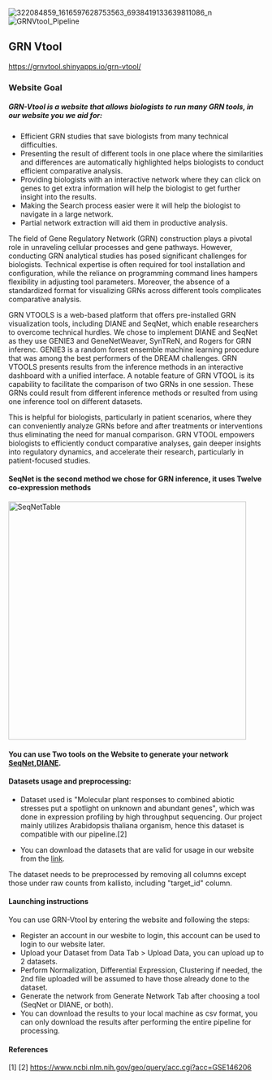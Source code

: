 ![322084859_1616597628753563_6938419133639811086_n](https://github.com/4n8x/GRN-Vtool/assets/51384420/ca38704f-4465-486f-9cdf-0fcbac36be75)
![GRNVtool_Pipeline](https://drive.google.com/uc?id=1mqSF4mNshepZZEbIg_TMZFZo-ZeifzL0)
## GRN Vtool
https://grnvtool.shinyapps.io/grn-vtool/
### Website Goal

##### GRN-Vtool is a website that allows biologists to run many GRN tools, in our website you we aid for:
- Efficient GRN studies that save biologists from many technical difficulties.
- Presenting the result of different tools in one place where the similarities and differences are automatically highlighted helps biologists to conduct efficient comparative analysis.
- Providing biologists with an interactive network where they can click on genes to get extra information will help the biologist to get further insight into the results.
- Making the Search process easier were it will help the biologist to navigate in a large network.
- Partial network extraction will aid them in productive analysis. 


The field of Gene Regulatory Network (GRN) construction plays a pivotal role in unraveling cellular processes and gene pathways. However, conducting GRN analytical studies has posed significant challenges for biologists. Technical expertise is often required for tool installation and configuration, while the reliance on programming command lines hampers flexibility in adjusting tool parameters. Moreover, the absence of a standardized format for visualizing GRNs across different tools complicates comparative analysis. 

GRN VTOOLS is a web-based platform that offers pre-installed GRN visualization tools, including DIANE and SeqNet, which enable researchers to overcome technical hurdles. We chose to implement DIANE  and SeqNet as they use GENIE3 and GeneNetWeaver, SynTReN, and Rogers for GRN inferenc. GENIE3 is a random forest ensemble machine learning procedure that was among the best performers of the DREAM challenges. GRN VTOOLS presents results from the inference methods in an interactive dashboard with a unified interface.  A notable feature of GRN VTOOL is its capability to facilitate the comparison of two GRNs in one session. These GRNs could result from different inference methods or resulted from using one inference tool on different datasets.

This is helpful for biologists, particularly in patient scenarios, where they can conveniently analyze GRNs before and after treatments or interventions thus eliminating the need for manual comparison. GRN VTOOL empowers biologists to efficiently conduct comparative analyses, gain deeper insights into regulatory dynamics, and accelerate their research, particularly in patient-focused studies. 

 

#### SeqNet is the second method we chose for GRN inference, it uses Twelve co-expression methods 

<img width="468" alt="SeqNetTable" src="https://user-images.githubusercontent.com/51384420/236009398-70b4a36b-1d10-4825-b889-6b83b9c5c57d.png">


#### You can use Two tools on the Website to generate your network [SeqNet](https://github.com/tgrimes/SeqNet),[DIANE](https://github.com/OceaneCsn/DIANE).

#### Datasets usage and preprocessing:
- Dataset used is 	"Molecular plant responses to combined abiotic stresses put a spotlight on unknown and abundant genes", which was done in expression profiling by high throughput sequencing. Our project mainly utilizes Arabidopsis thaliana organism, hence this dataset is compatible with our pipeline.[2]
  
- You can download the datasets that are valid for usage in our website from the [link](https://www.ncbi.nlm.nih.gov/geo/query/acc.cgi?acc=GSE146206).

The dataset needs to be preprocessed by removing all columns except those under raw counts from kallisto, including "target_id" column.

#### Launching instructions
You can use GRN-Vtool by entering the website and following the steps:
- Register an account in our wesbite to login, this account can be used to login to our website later.
- Upload your Dataset from Data Tab > Upload Data, you can upload up to 2 datasets.
- Perform Normalization, Differential Expression, Clustering if needed, the 2nd file uploaded will be assumed to have those already done to the dataset.
- Generate the network from Generate Network Tab after choosing a tool (SeqNet or DIANE, or both).
- You can download the results to your local machine as csv format, you can only download the results after performing the entire pipeline for processing.


 #### References
 [1]
 [2] https://www.ncbi.nlm.nih.gov/geo/query/acc.cgi?acc=GSE146206
